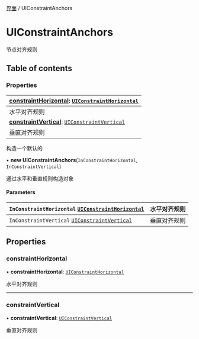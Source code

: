 [界面](../groups/界面.界面.md) / UIConstraintAnchors

# UIConstraintAnchors <Badge type="tip" text="Class" /> <Score text="UIConstraintAnchors" />

节点对齐规则

## Table of contents

### Properties <Score text="Properties" /> 
| **[constraintHorizontal](mw.UIConstraintAnchors.md#constrainthorizontal)**: [`UIConstraintHorizontal`](../enums/mw.UIConstraintHorizontal.md)  |
| :-----|
| 水平对齐规则|
| **[constraintVertical](mw.UIConstraintAnchors.md#constraintvertical)**: [`UIConstraintVertical`](../enums/mw.UIConstraintVertical.md)  |
| 垂直对齐规则|

构造一个默认的

• **new UIConstraintAnchors**(`InConstraintHorizontal`, `InConstraintVertical`)

通过水平和垂直规则构造对象

#### Parameters

| `InConstraintHorizontal` [`UIConstraintHorizontal`](../enums/mw.UIConstraintHorizontal.md) | 水平对齐规则 |
| :------ | :------ |
| `InConstraintVertical` [`UIConstraintVertical`](../enums/mw.UIConstraintVertical.md) | 垂直对齐规则 |

## Properties

### constraintHorizontal <Score text="constraintHorizontal" /> 

• **constraintHorizontal**: [`UIConstraintHorizontal`](../enums/mw.UIConstraintHorizontal.md)

水平对齐规则

___

### constraintVertical <Score text="constraintVertical" /> 

• **constraintVertical**: [`UIConstraintVertical`](../enums/mw.UIConstraintVertical.md)

垂直对齐规则
